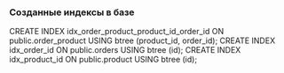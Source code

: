 ### Созданные индексы в базе
CREATE INDEX idx_order_product_product_id_order_id ON public.order_product USING btree (product_id, order_id);
CREATE INDEX idx_order_id ON public.orders USING btree (id);
CREATE INDEX idx_product_id ON public.product USING btree (id);